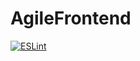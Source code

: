 # AgileFrontend
[![ESLint](https://github.com/AgileFrontend/AgileFrontend/actions/workflows/eslint.yml/badge.svg)](https://github.com/AgileFrontend/AgileFrontend/actions/workflows/eslint.yml)
